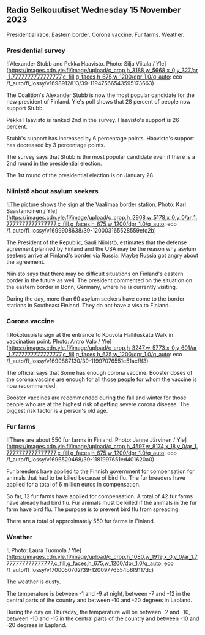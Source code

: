 ## Radio Selkouutiset Wednesday 15 November 2023

Presidential race. Eastern border. Corona vaccine. Fur farms. Weather.

### Presidential survey

![Alexander Stubb and Pekka Haavisto. Photo: Silja Viitala / Yle](https://images.cdn.yle.fi/image/upload/c_crop,h_3188,w_5668,x_0,y_327/ar_1.7777777777777777,c_fill,g_faces,h_675,w_1200/dpr_1.0/q_auto: eco /f_auto/fl_lossy/v1698912813/39-11947566543595173663)

The Coalition's Alexander Stubb is now the most popular candidate for the new president of Finland. Yle's poll shows that 28 percent of people now support Stubb.

Pekka Haavisto is ranked 2nd in the survey. Haavisto's support is 26 percent.

Stubb's support has increased by 6 percentage points. Haavisto's support has decreased by 3 percentage points.

The survey says that Stubb is the most popular candidate even if there is a 2nd round in the presidential election.

The 1st round of the presidential election is on January 28.

### Niinistö about asylum seekers

![The picture shows the sign at the Vaalimaa border station. Photo: Kari Saastamoinen / Yle](https://images.cdn.yle.fi/image/upload/c_crop,h_2908,w_5178,x_0,y_0/ar_1.7777777777777777,c_fill,g_faces,h_675,w_1200/dpr_1.0/q_auto: eco /f_auto/fl_lossy/v1699908638/39-120003165528559efc2b)

The President of the Republic, Sauli Niinistö, estimates that the defense agreement planned by Finland and the USA may be the reason why asylum seekers arrive at Finland's border via Russia. Maybe Russia got angry about the agreement.

Niinistö says that there may be difficult situations on Finland's eastern border in the future as well. The president commented on the situation on the eastern border in Bonn, Germany, where he is currently visiting.

During the day, more than 60 asylum seekers have come to the border stations in Southeast Finland. They do not have a visa to Finland.

### Corona vaccine

![Rokotuspiste sign at the entrance to Kouvola Hallituskatu Walk in vaccination point. Photo: Antro Valo / Yle](https://images.cdn.yle.fi/image/upload/c_crop,h_3247,w_5773,x_0,y_601/ar_1.7777777777777777,c_fill,g_faces,h_675,w_1200/dpr_1.0/q_auto: eco /f_auto/fl_lossy/v1699867130/39-11997076551e51acfff3)

The official says that Some has enough corona vaccine. Booster doses of the corona vaccine are enough for all those people for whom the vaccine is now recommended.

Booster vaccines are recommended during the fall and winter for those people who are at the highest risk of getting severe corona disease. The biggest risk factor is a person's old age.

### Fur farms

![There are about 550 fur farms in Finland. Photo: Janne Järvinen / Yle](https://images.cdn.yle.fi/image/upload/c_crop,h_4597,w_8174,x_18,y_0/ar_1.7777777777777777,c_fill,g_faces,h_675,w_1200/dpr_1.0/q_auto: eco /f_auto/fl_lossy/v1696520468/39-1181997651ed401620a0)

Fur breeders have applied to the Finnish government for compensation for animals that had to be killed because of bird flu. The fur breeders have applied for a total of 6 million euros in compensation.

So far, 12 fur farms have applied for compensation. A total of 42 fur farms have already had bird flu. Fur animals must be killed if the animals in the fur farm have bird flu. The purpose is to prevent bird flu from spreading.

There are a total of approximately 550 fur farms in Finland.

### Weather

![ Photo: Laura Tuomola / Yle](https://images.cdn.yle.fi/image/upload/c_crop,h_1080,w_1919,x_0,y_0/ar_1.7777777777777777,c_fill,g_faces,h_675,w_1200/dpr_1.0/q_auto: eco /f_auto/fl_lossy/v1700050702/39-12009776554b6f9117dc)

The weather is dusty.

The temperature is between -1 and -9 at night, between -7 and -12 in the central parts of the country and between -10 and -20 degrees in Lapland.

During the day on Thursday, the temperature will be between -2 and -10, between -10 and -15 in the central parts of the country and between -10 and -20 degrees in Lapland.
